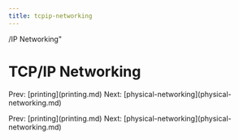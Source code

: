 ```yaml
---
title: tcpip-networking
---
```


/IP Networking\"

# TCP/IP Networking

Prev: \[printing](printing.md) Next:
\[physical-networking](physical-networking.md)

Prev: \[printing](printing.md) Next:
\[physical-networking](physical-networking.md)
